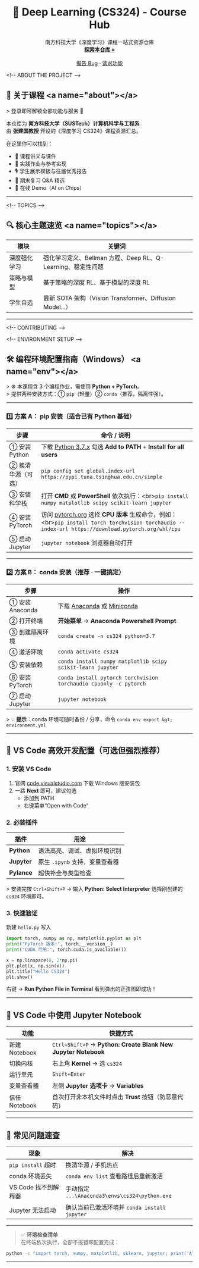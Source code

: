 <h1 align="center">🧠 Deep Learning (CS324) - Course Hub</h1>

<p align="center">
  南方科技大学《深度学习》课程一站式资源仓库
  <br />
  <a href="#-about"><strong>探索本仓库 »</strong></a>
  <br />
  <br />
  <a href="https://github.com/TZ-WYmail/SUSTech-CS312-DeepLearning.git/issues">报告 Bug</a>
  ·
  <a href="https://github.com/TZ-WYmail/SUSTech-CS312-DeepLearning.git/issues">请求功能</a>
</p>



&lt;!-- ABOUT THE PROJECT --&gt;
## 🎯 关于课程 &lt;a name="about"&gt;&lt;/a&gt;

&gt; 登录即可解锁全部功能与服务 🚀

本仓库为 **南方科技大学（SUSTech）计算机科学与工程系**  
由 **张建国教授** 开设的《深度学习 CS324》课程资源汇总。

在这里你可以找到：

* 📘 课程讲义与课件
* 🧪 实践作业与参考实现
* 🎙️ 学生展示模板与往届优秀报告
* 💬 期末复习 Q&A 精选
* 🚀 在线 Demo（AI on Chips）


---

&lt;!-- TOPICS --&gt;
## 🔍 核心主题速览 &lt;a name="topics"&gt;&lt;/a&gt;

| 模块 | 关键词 |
| ---- | ------ |
| 深度强化学习 | 强化学习定义、Bellman 方程、Deep RL、Q-Learning、稳定性问题 |
| 策略与模型 | 基于策略的深度 RL、基于模型的深度 RL |
| 学生自选 | 最新 SOTA 架构（Vision Transformer、Diffusion Model...） |

---

&lt;!-- CONTRIBUTING --&gt;


&lt;!-- ENVIRONMENT SETUP --&gt;
## 🛠️ 编程环境配置指南（Windows） &lt;a name="env"&gt;&lt;/a&gt;

&gt; ⚙️ 本课程含 3 个编程作业，需使用 **Python + PyTorch**。  
&gt; 提供两种安装方式：① `pip`（轻量）② `conda`（推荐，隔离性强）。

---

### 1️⃣ 方案 A： pip 安装（适合已有 Python 基础）

| 步骤 | 命令 / 说明 |
| ---- | ----------- |
| ① 安装 Python | 下载 [Python 3.7.x](https://www.python.org/downloads/) 勾选 **Add to PATH** + **Install for all users** |
| ② 换清华源（可选） | `pip config set global.index-url https://pypi.tuna.tsinghua.edu.cn/simple` |
| ③ 安装科学栈 | 打开 **CMD** 或 **PowerShell** 依次执行：&lt;br&gt;`pip install numpy matplotlib scipy scikit-learn jupyter` |
| ④ 安装 PyTorch | 访问 [pytorch.org](https://pytorch.org) 选择 **CPU 版本** 生成命令，例如：&lt;br&gt;`pip install torch torchvision torchaudio --index-url https://download.pytorch.org/whl/cpu` |
| ⑤ 启动 Jupyter | `jupyter notebook` 浏览器自动打开 |

---

### 2️⃣ 方案 B： conda 安装（推荐 · 一键搞定）

| 步骤 | 操作 |
| ---- | ---- |
| ① 安装 Anaconda | 下载 [Anaconda](https://www.anaconda.com/) 或 [Miniconda](https://docs.conda.io/en/latest/miniconda.html) |
| ② 打开终端 | **开始菜单** → **Anaconda Powershell Prompt** |
| ③ 创建隔离环境 | `conda create -n cs324 python=3.7` |
| ④ 激活环境 | `conda activate cs324` |
| ⑤ 安装依赖 | `conda install numpy matplotlib scipy scikit-learn jupyter` |
| ⑥ 安装 PyTorch | `conda install pytorch torchvision torchaudio cpuonly -c pytorch` |
| ⑦ 启动 Jupyter | `jupyter notebook` |

&gt; 💡 **提示**：conda 环境可随时备份 / 分享，命令 `conda env export &gt; environment.yml`

---

## 🚀 VS Code 高效开发配置（可选但强烈推荐）

### 1. 安装 VS Code
1. 官网 [code.visualstudio.com](https://code.visualstudio.com) 下载 Windows 版安装包
2. 一路 **Next** 即可，建议勾选
   - 添加到 PATH
   - 右键菜单“Open with Code”

### 2. 必装插件
| 插件 | 用途 |
| ---- | ---- |
| **Python** | 语法高亮、调试、虚拟环境识别 |
| **Jupyter** | 原生 `.ipynb` 支持，变量查看器 |
| **Pylance** | 超快补全与类型检查 |

&gt; 安装完按 `Ctrl+Shift+P` → 输入 **Python: Select Interpreter** 选择刚创建的 `cs324` 环境即可。

### 3. 快速验证
新建 `hello.py` 写入
```python
import torch, numpy as np, matplotlib.pyplot as plt
print("PyTorch 版本:", torch.__version__)
print("CUDA 可用:", torch.cuda.is_available())

x = np.linspace(0, 2*np.pi)
plt.plot(x, np.sin(x))
plt.title("Hello CS324")
plt.show()


```
右键 → **Run Python File in Terminal** 看到弹出的正弦图即成功！

---

## 📓 VS Code 中使用 Jupyter Notebook

| 功能 | 快捷方式 |
| ---- | -------- |
| 新建 Notebook | `Ctrl+Shift+P` → **Python: Create Blank New Jupyter Notebook** |
| 切换内核 | 右上角 **Kernel** → 选 `cs324` |
| 运行单元 | `Shift+Enter` |
| 变量查看器 | 左侧 **Jupyter 选项卡** → **Variables** |
| 信任 Notebook | 首次打开非本机文件时点击 **Trust** 按钮（防恶意代码） |

---

## 🧪 常见问题速查

| 现象 | 解决 |
| ---- | ---- |
| `pip install` 超时 | 换清华源 / 手机热点 |
| conda 环境丢失 | `conda env list` 查看路径后重新激活 |
| VS Code 找不到解释器 | 手动指定 `...\Anaconda3\envs\cs324\python.exe` |
| Jupyter 无法启动 | 确认当前已激活环境并 `conda install jupyter` |

---

> ✅ **环境检查清单**  
> 在终端依次执行，全部不报错即配置完成：
```bash
python -c "import torch, numpy, matplotlib, sklearn, jupyter; print('All OK')"
```

---


